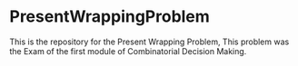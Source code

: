 # PresentWrappingProblem
This is the repository for the Present Wrapping Problem, 
This problem was the Exam of the first module of Combinatorial Decision Making.
